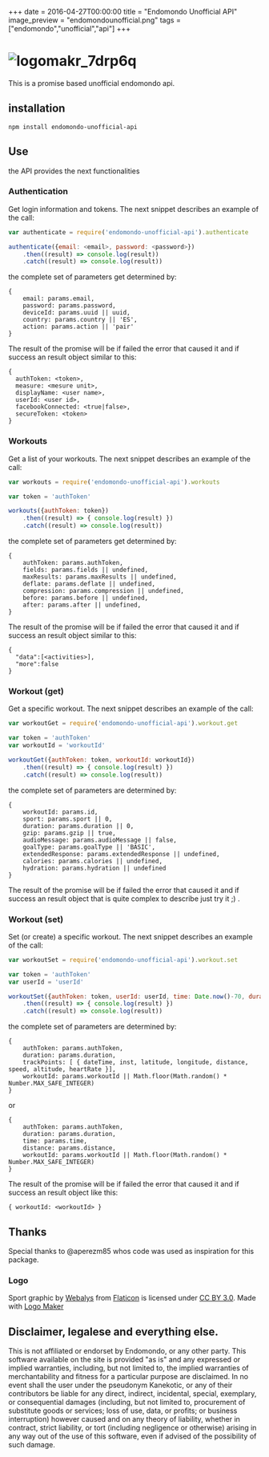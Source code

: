 +++
date = 2016-04-27T00:00:00
title = "Endomondo Unofficial API"
image_preview = "endomondounofficial.png"
tags = ["endomondo","unofficial","api"]
+++
# ![logomakr_7drp6q](https://cloud.githubusercontent.com/assets/3071208/22858608/36797c5e-f088-11e6-9821-ad926355ff05.png)

This is a promise based unofficial endomondo api.

## installation 

```
npm install endomondo-unofficial-api
```

## Use

the API provides the next functionalities

### Authentication

Get login information and tokens. The next snippet describes an example of the call:

```js
var authenticate = require('endomondo-unofficial-api').authenticate

authenticate({email: <email>, password: <password>})
    .then((result) => console.log(result))
    .catch((result) => console.log(result))

```

the complete set of parameters get determined by:
```
{
    email: params.email,
    password: params.password,
    deviceId: params.uuid || uuid,
    country: params.country || 'ES',
    action: params.action || 'pair'
}
```

The result of the promise will be if failed the error that caused it and if success an result object similar to this:

```
{ 
  authToken: <token>,
  measure: <mesure unit>,
  displayName: <user name>,
  userId: <user id>,
  facebookConnected: <true|false>,
  secureToken: <token> 
}
```

### Workouts

Get a list of your workouts. The next snippet describes an example of the call:

```js
var workouts = require('endomondo-unofficial-api').workouts

var token = 'authToken'

workouts({authToken: token})
    .then((result) => { console.log(result) })
    .catch((result) => console.log(result))

```

the complete set of parameters get determined by:
```
{
    authToken: params.authToken,
    fields: params.fields || undefined,
    maxResults: params.maxResults || undefined,
    deflate: params.deflate || undefined,
    compression: params.compression || undefined,
    before: params.before || undefined,
    after: params.after || undefined,
}
```

The result of the promise will be if failed the error that caused it and if success an result object similar to this:

```
{
  "data":[<activities>],
  "more":false
}
```

### Workout (get)

Get a specific workout. The next snippet describes an example of the call:

```js
var workoutGet = require('endomondo-unofficial-api').workout.get

var token = 'authToken'
var workoutId = 'workoutId'

workoutGet({authToken: token, workoutId: workoutId})
    .then((result) => { console.log(result) })
    .catch((result) => console.log(result))

```

the complete set of parameters are determined by:
```
{
    workoutId: params.id,
    sport: params.sport || 0,
    duration: params.duration || 0,
    gzip: params.gzip || true,
    audioMessage: params.audioMessage || false,
    goalType: params.goalType || 'BASIC',
    extendedResponse: params.extendedResponse || undefined,
    calories: params.calories || undefined,
    hydration: params.hydration || undefined
}
```

The result of the promise will be if failed the error that caused it and if success an result object that is quite complex to describe just try it ;) .

### Workout (set)

Set (or create) a specific workout. The next snippet describes an example of the call:

```js
var workoutSet = require('endomondo-unofficial-api').workout.set

var token = 'authToken'
var userId = 'userId'

workoutSet({authToken: token, userId: userId, time: Date.now()-70, duration: 60, distance: 0.05 })
    .then((result) => { console.log(result) })
    .catch((result) => console.log(result))

```

the complete set of parameters are determined by:
```
{
    authToken: params.authToken,
    duration: params.duration,
    trackPoints: [ { dateTime, inst, latitude, longitude, distance, speed, altitude, heartRate }],
    workoutId: params.workoutId || Math.floor(Math.random() * Number.MAX_SAFE_INTEGER)
}
```
or 
```
{
    authToken: params.authToken,
    duration: params.duration,
    time: params.time, 
    distance: params.distance,
    workoutId: params.workoutId || Math.floor(Math.random() * Number.MAX_SAFE_INTEGER)
}
```

The result of the promise will be if failed the error that caused it and if success an result object like this:

```
{ workoutId: <workoutId> }
```

## Thanks

Special thanks to @aperezm85 whos code was used as inspiration for this package.

### Logo 

Sport graphic by <a href="http://www.flaticon.com/authors/webalys">Webalys</a> from <a href="http://www.flaticon.com/">Flaticon</a> is licensed under <a href="http://creativecommons.org/licenses/by/3.0/" title="Creative Commons BY 3.0">CC BY 3.0</a>. Made with <a href="http://logomakr.com" title="Logo Maker">Logo Maker</a>

## Disclaimer, legalese and everything else.

This is not affiliated or endorset by Endomondo, or any other party. This software available on the site is provided "as is" and any expressed or implied warranties, including, but not limited to, the implied warranties of merchantability and fitness for a particular purpose are disclaimed. In no event shall the user under the pseudonym Kanekotic, or any of their contributors be liable for any direct, indirect, incidental, special, exemplary, or consequential damages (including, but not limited to, procurement of substitute goods or services; loss of use, data, or profits; or business interruption) however caused and on any theory of liability, whether in contract, strict liability, or tort (including negligence or otherwise) arising in any way out of the use of this software, even if advised of the possibility of such damage.
